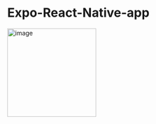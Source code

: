 # Expo-React-Native-app
<img width="203" alt="image" src="https://user-images.githubusercontent.com/101566922/222963990-915e194c-a2c1-4dd1-84ce-5f19e38f3e9f.png">
